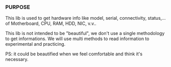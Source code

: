 ### PURPOSE

This lib is used to get hardware info like model, serial, connectivity,
status,... of Motherboard, CPU, RAM, HDD, NIC, v.v..

This lib is not intended to be "beautiful", we don't use a single
methodology to get informations. We will use multi methods to read
information to experimental and practicing.

PS: it could be beautified when we feel comfortable and think it's necessary.
